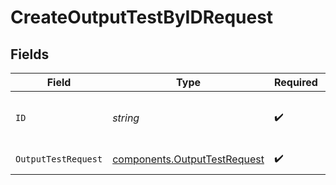 # CreateOutputTestByIDRequest


## Fields

| Field                                                                        | Type                                                                         | Required                                                                     | Description                                                                  |
| ---------------------------------------------------------------------------- | ---------------------------------------------------------------------------- | ---------------------------------------------------------------------------- | ---------------------------------------------------------------------------- |
| `ID`                                                                         | *string*                                                                     | :heavy_check_mark:                                                           | The <code>id</code> of the Destination to send sample event data to.         |
| `OutputTestRequest`                                                          | [components.OutputTestRequest](../../models/components/outputtestrequest.md) | :heavy_check_mark:                                                           | OutputTestRequest object                                                     |